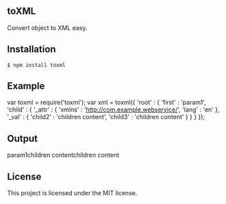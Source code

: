 ## toXML

Convert object to XML easy.

## Installation

    $ npm install toxml

## Example

var toxml = require('toxml');
var xml = toxml({
    'root' : {
        'first' : 'param1',
        'child' : {
            '_attr' : {
                'xmlns' : 'http://com.example.webservice/',
                'lang' : 'en'
            },
            '_val' : {
                'child2' : 'children content',
                'child3' : 'children content'
            }
        }
    }
});

## Output

<root><first>param1</first><child xmlns="http://com.example.webservice/" lang="en"><child2>children content</child2><child3>children content</child3></child></root>

## License

This project is licensed under the MIT license.
